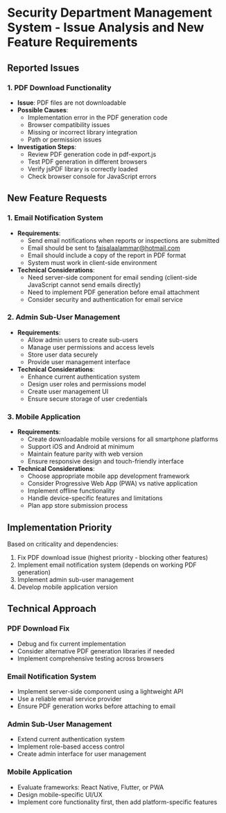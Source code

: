 # Security Department Management System - Issue Analysis and New Feature Requirements

## Reported Issues

### 1. PDF Download Functionality
- **Issue**: PDF files are not downloadable
- **Possible Causes**:
  - Implementation error in the PDF generation code
  - Browser compatibility issues
  - Missing or incorrect library integration
  - Path or permission issues
- **Investigation Steps**:
  - Review PDF generation code in pdf-export.js
  - Test PDF generation in different browsers
  - Verify jsPDF library is correctly loaded
  - Check browser console for JavaScript errors

## New Feature Requests

### 1. Email Notification System
- **Requirements**:
  - Send email notifications when reports or inspections are submitted
  - Email should be sent to faisalaalammar@hotmail.com
  - Email should include a copy of the report in PDF format
  - System must work in client-side environment
- **Technical Considerations**:
  - Need server-side component for email sending (client-side JavaScript cannot send emails directly)
  - Need to implement PDF generation before email attachment
  - Consider security and authentication for email service

### 2. Admin Sub-User Management
- **Requirements**:
  - Allow admin users to create sub-users
  - Manage user permissions and access levels
  - Store user data securely
  - Provide user management interface
- **Technical Considerations**:
  - Enhance current authentication system
  - Design user roles and permissions model
  - Create user management UI
  - Ensure secure storage of user credentials

### 3. Mobile Application
- **Requirements**:
  - Create downloadable mobile versions for all smartphone platforms
  - Support iOS and Android at minimum
  - Maintain feature parity with web version
  - Ensure responsive design and touch-friendly interface
- **Technical Considerations**:
  - Choose appropriate mobile app development framework
  - Consider Progressive Web App (PWA) vs native application
  - Implement offline functionality
  - Handle device-specific features and limitations
  - Plan app store submission process

## Implementation Priority

Based on criticality and dependencies:

1. Fix PDF download issue (highest priority - blocking other features)
2. Implement email notification system (depends on working PDF generation)
3. Implement admin sub-user management
4. Develop mobile application version

## Technical Approach

### PDF Download Fix
- Debug and fix current implementation
- Consider alternative PDF generation libraries if needed
- Implement comprehensive testing across browsers

### Email Notification System
- Implement server-side component using a lightweight API
- Use a reliable email service provider
- Ensure PDF generation works before attaching to email

### Admin Sub-User Management
- Extend current authentication system
- Implement role-based access control
- Create admin interface for user management

### Mobile Application
- Evaluate frameworks: React Native, Flutter, or PWA
- Design mobile-specific UI/UX
- Implement core functionality first, then add platform-specific features
